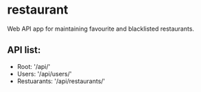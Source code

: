# restaurant
Web API app for maintaining favourite and blacklisted restaurants. 

## API list:

- Root: '/api/'
- Users: '/api/users/'
- Restuarants: '/api/restaurants/'
